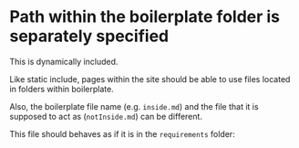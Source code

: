 # Path within the boilerplate folder is separately specified

This is dynamically included.  

Like static include, pages within the site should be able to use files located in folders within boilerplate.  

Also, the boilerplate file name (e.g. `inside.md`) and the file that it is supposed to act as (`notInside.md`) can be different.

This file should behaves as if it is in the `requirements` folder:  

<panel header="Tested with the folllowing include" src="NonFunctionalRequirements.md" >

